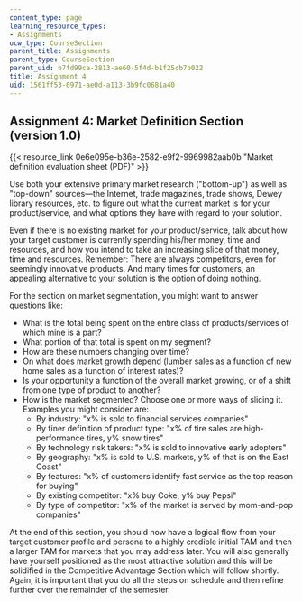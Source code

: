 ```yaml
---
content_type: page
learning_resource_types:
- Assignments
ocw_type: CourseSection
parent_title: Assignments
parent_type: CourseSection
parent_uid: b7fd99ca-2813-ae60-5f4d-b1f25cb7b022
title: Assignment 4
uid: 1561ff53-0971-ae0d-a113-3b9fc0681a40
---
```


Assignment 4: Market Definition Section (version 1.0)
-----------------------------------------------------

{{< resource_link 0e6e095e-b36e-2582-e9f2-9969982aab0b "Market definition evaluation sheet (PDF)" >}}

Use both your extensive primary market research ("bottom-up") as well as "top-down" sources—the Internet, trade magazines, trade shows, Dewey library resources, etc. to figure out what the current market is for your product/service, and what options they have with regard to your solution.

Even if there is no existing market for your product/service, talk about how your target customer is currently spending his/her money, time and resources, and how you intend to take an increasing slice of that money, time and resources. Remember: There are always competitors, even for seemingly innovative products. And many times for customers, an appealing alternative to your solution is the option of doing nothing.

For the section on market segmentation, you might want to answer questions like:

*   What is the total being spent on the entire class of products/services of which mine is a part?
*   What portion of that total is spent on my segment?
*   How are these numbers changing over time?
*   On what does market growth depend (lumber sales as a function of new home sales as a function of interest rates)?
*   Is your opportunity a function of the overall market growing, or of a shift from one type of product to another?
*   How is the market segmented? Choose one or more ways of slicing it. Examples you might consider are:
    *   By industry: "x% is sold to financial services companies"
    *   By finer definition of product type: "x% of tire sales are high-performance tires, y% snow tires"
    *   By technology risk takers: "x% is sold to innovative early adopters"
    *   By geography: "x% is sold to U.S. markets, y% of that is on the East Coast"
    *   By features: "x% of customers identify fast service as the top reason for buying"
    *   By existing competitor: "x% buy Coke, y% buy Pepsi"
    *   By type of competitor: "x% of the market is served by mom-and-pop companies"

At the end of this section, you should now have a logical flow from your target customer profile and persona to a highly credible initial TAM and then a larger TAM for markets that you may address later. You will also generally have yourself positioned as the most attractive solution and this will be solidified in the Competitive Advantage Section which will follow shortly. Again, it is important that you do all the steps on schedule and then refine further over the remainder of the semester.